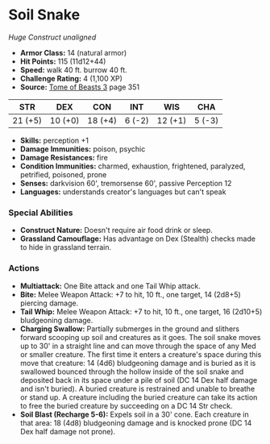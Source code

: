 # Soil Snake

*Huge* *Construct* *unaligned*

- **Armor Class:** 14 (natural armor)
- **Hit Points:** 115 (11d12+44)
- **Speed:** walk 40 ft. burrow 40 ft.
- **Challenge Rating:** 4 (1,100 XP)
- **Source:** [Tome of Beasts 3](https://koboldpress.com/kpstore/product/tome-of-beasts-3-for-5th-edition/) page 351

| STR | DEX | CON | INT | WIS | CHA |
| --- | --- | --- | --- | --- | --- |
| 21 (+5) | 10 (+0) | 18 (+4) | 6 (-2) | 12 (+1) | 5 (-3) |

- **Skills:** perception +1
- **Damage Immunities:** poison, psychic
- **Damage Resistances:** fire
- **Condition Immunities:** charmed, exhaustion, frightened, paralyzed, petrified, poisoned, prone
- **Senses:** darkvision 60', tremorsense 60', passive Perception 12
- **Languages:** understands creator's languages but can't speak

### Special Abilities

- **Construct Nature:** Doesn't require air food drink or sleep.
- **Grassland Camouflage:** Has advantage on Dex (Stealth) checks made to hide in grassland terrain.

### Actions

- **Multiattack:** One Bite attack and one Tail Whip attack.
- **Bite:** Melee Weapon Attack: +7 to hit, 10 ft., one target, 14 (2d8+5) piercing damage.
- **Tail Whip:** Melee Weapon Attack: +7 to hit, 10 ft., one target, 16 (2d10+5) bludgeoning damage.
- **Charging Swallow:** Partially submerges in the ground and slithers forward scooping up soil and creatures as it goes. The soil snake moves up to 30' in a straight line and can move through the space of any Med or smaller creature. The first time it enters a creature's space during this move that creature: 14 (4d6) bludgeoning damage and is buried as it is swallowed bounced through the hollow inside of the soil snake and deposited back in its space under a pile of soil (DC 14 Dex half damage and isn't buried). A buried creature is restrained and unable to breathe or stand up. A creature including the buried creature can take its action to free the buried creature by succeeding on a DC 14 Str check.
- **Soil Blast (Recharge 5-6):** Expels soil in a 30' cone. Each creature in that area: 18 (4d8) bludgeoning damage and is knocked prone (DC 14 Dex half damage not prone).


